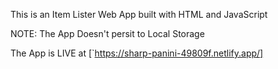 This is an Item Lister Web App built with HTML and JavaScript

NOTE: The App Doesn't persit to Local Storage

The App is LIVE at [`https://sharp-panini-49809f.netlify.app/]
